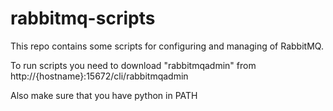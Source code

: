# rabbitmq-scripts

This repo contains some scripts for configuring and managing of RabbitMQ.

To run scripts you need to download "rabbitmqadmin" from http://{hostname}:15672/cli/rabbitmqadmin 

Also make sure that you have python in PATH
